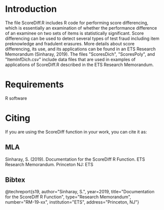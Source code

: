 # Introduction
The file ScoreDiff.R includes R code for performing score differencing, which is essentially an examination of whether the performance difference of an examinee on two sets of items is statistically significant. Score differencing can be used to detect several types of test fraud including item preknowledge and fradulent erasures. More details about score differencing, its use, and its applications can be found in an ETS Research Memorandum (Sinharay, 2019). The files "ScoresDich", "ScoresPoly", and "ItemInfDich.csv" include data files that are used in examples of applications of ScoreDiff.R described in the ETS Research Memorandum.   
# Requirements
R software
# Citing
If you are using the ScoreDiff function in your work, you can cite it as:

## MLA
Sinharay, S. (2019). Documentation for the ScoreDiff R Function. ETS Research Memorandum. Princeton NJ: ETS

## Bibtex
@techreport{s19,
author="Sinharay, S.",
year=2019,
title="Documentation for the ScoreDiff R Function",
type="Research Memorandum",
number="RM-19-xx",
institution="ETS",
address="Princeton, NJ"}
